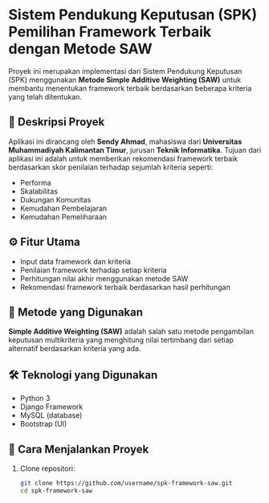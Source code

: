 # Sistem Pendukung Keputusan (SPK) Pemilihan Framework Terbaik dengan Metode SAW

Proyek ini merupakan implementasi dari Sistem Pendukung Keputusan (SPK) menggunakan **Metode Simple Additive Weighting (SAW)** untuk membantu menentukan framework terbaik berdasarkan beberapa kriteria yang telah ditentukan.

## 📌 Deskripsi Proyek

Aplikasi ini dirancang oleh **Sendy Ahmad**, mahasiswa dari **Universitas Muhammadiyah Kalimantan Timur**, jurusan **Teknik Informatika**. Tujuan dari aplikasi ini adalah untuk memberikan rekomendasi framework terbaik berdasarkan skor penilaian terhadap sejumlah kriteria seperti:

- Performa
- Skalabilitas
- Dukungan Komunitas
- Kemudahan Pembelajaran
- Kemudahan Pemeliharaan

## ⚙️ Fitur Utama

- Input data framework dan kriteria
- Penilaian framework terhadap setiap kriteria
- Perhitungan nilai akhir menggunakan metode SAW
- Rekomendasi framework terbaik berdasarkan hasil perhitungan

## 🧠 Metode yang Digunakan

**Simple Additive Weighting (SAW)** adalah salah satu metode pengambilan keputusan multikriteria yang menghitung nilai tertimbang dari setiap alternatif berdasarkan kriteria yang ada.

## 🛠️ Teknologi yang Digunakan

- Python 3
- Django Framework
- MySQL (database)
- Bootstrap (UI)

## 🚀 Cara Menjalankan Proyek

1. Clone repositori:
   ```bash
   git clone https://github.com/username/spk-framework-saw.git
   cd spk-framework-saw
